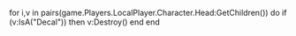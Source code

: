 for i,v in pairs(game.Players.LocalPlayer.Character.Head:GetChildren()) do
if (v:IsA("Decal")) then
v:Destroy()
end
end

